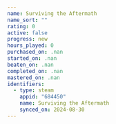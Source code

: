 ```yaml
---
name: Surviving the Aftermath
name_sort: ""
rating: 0
active: false
progress: new
hours_played: 0
purchased_on: .nan
started_on: .nan
beaten_on: .nan
completed_on: .nan
mastered_on: .nan
identifiers:
  - type: steam
    appid: "684450"
    name: Surviving the Aftermath
    synced_on: 2024-08-30
---
```

